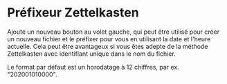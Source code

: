 # Préfixeur Zettelkasten

Ajoute un nouveau bouton au volet gauche, qui peut être utilisé pour créer un nouveau fichier et le préfixer pour vous en utilisant la date et l'heure actuelle. Cela peut être avantageux si vous êtes adepte de la méthode Zettelkasten avec identifiant unique dans le nom du fichier.

Le format par défaut est un horodatage à 12 chiffres, par ex. "202001010000".
